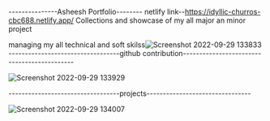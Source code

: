 ---------------Asheesh Portfolio--------
netlify link--https://idyllic-churros-cbc688.netlify.app/
Collections and showcase of my all major an minor project 

managing my all technical and soft skilss![Screenshot 2022-09-29 133833](https://user-images.githubusercontent.com/98040615/192977444-bc993dc0-3478-480b-a041-5958a7b2e9fb.png)
----------------------------------github contribution--------------------------------------------

![Screenshot 2022-09-29 133929](https://user-images.githubusercontent.com/98040615/192977451-e66f41e3-0d0c-43a2-94ed-a20d95b98b0f.png)


----------------------------------projects--------------------------------

![Screenshot 2022-09-29 134007](https://user-images.githubusercontent.com/98040615/192977454-ba24c774-a0df-477c-bcbd-f111ed3ab12d.png)


